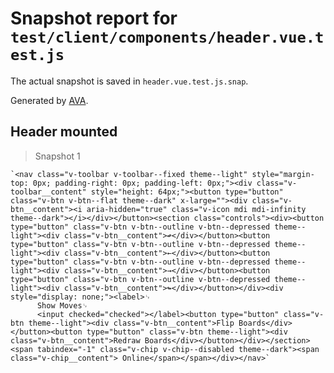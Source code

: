 # Snapshot report for `test/client/components/header.vue.test.js`

The actual snapshot is saved in `header.vue.test.js.snap`.

Generated by [AVA](https://ava.li).

## Header mounted

> Snapshot 1

    `<nav class="v-toolbar v-toolbar--fixed theme--light" style="margin-top: 0px; padding-right: 0px; padding-left: 0px;"><div class="v-toolbar__content" style="height: 64px;"><button type="button" class="v-btn v-btn--flat theme--dark" x-large=""><div class="v-btn__content"><i aria-hidden="true" class="v-icon mdi mdi-infinity theme--dark"></i></div></button><section class="controls"><div><button type="button" class="v-btn v-btn--outline v-btn--depressed theme--light"><div class="v-btn__content">↫</div></button><button type="button" class="v-btn v-btn--outline v-btn--depressed theme--light"><div class="v-btn__content">←</div></button><button type="button" class="v-btn v-btn--outline v-btn--depressed theme--light"><div class="v-btn__content">→</div></button><button type="button" class="v-btn v-btn--outline v-btn--depressed theme--light"><div class="v-btn__content">↬</div></button></div><div style="display: none;"><label>␊
          Show Moves␊
          <input checked="checked"></label><button type="button" class="v-btn theme--light"><div class="v-btn__content">Flip Boards</div></button><button type="button" class="v-btn theme--light"><div class="v-btn__content">Redraw Boards</div></button></div></section><span tabindex="-1" class="v-chip v-chip--disabled theme--dark"><span class="v-chip__content"> Online</span></span></div></nav>`
